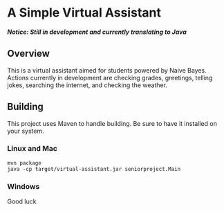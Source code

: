 # A Simple Virtual Assistant

***Notice: Still in development and currently translating to Java***

## Overview
This is a virtual assistant aimed for students powered by Naive Bayes.
Actions currently in development are checking grades, greetings, telling jokes,
searching the internet, and checking the weather.

## Building

This project uses Maven to handle building. Be sure to have it installed on your system.

### Linux and Mac
```
mvn package
java -cp target/virtual-assistant.jar seniorproject.Main
```

### Windows
Good luck
